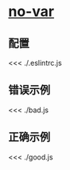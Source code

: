 # [no-var](https://eslint.org/docs/rules/no-var)

## 配置

<<< ./.eslintrc.js

## 错误示例

<<< ./bad.js

## 正确示例

<<< ./good.js

